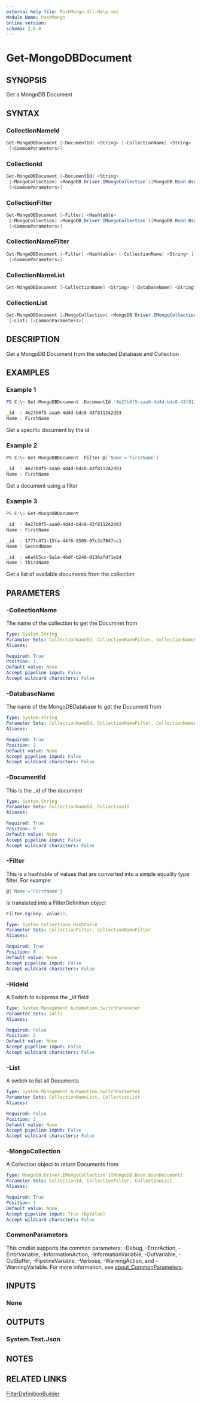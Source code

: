 ```yaml
---
external help file: PoshMongo.dll-Help.xml
Module Name: PoshMongo
online version:
schema: 2.0.0
---
```


# Get-MongoDBDocument

## SYNOPSIS

Get a MongoDB Document

## SYNTAX

### CollectionNameId

```powershell
Get-MongoDBDocument [-DocumentId] <String> [-CollectionName] <String> [-DatabaseName] <String> [-HideId]
 [<CommonParameters>]
```

### CollectionId

```powershell
Get-MongoDBDocument [-DocumentId] <String>
 [-MongoCollection] <MongoDB.Driver.IMongoCollection`1[MongoDB.Bson.BsonDocument]> [-HideId]
 [<CommonParameters>]
```

### CollectionFilter

```powershell
Get-MongoDBDocument [-Filter] <Hashtable>
 [-MongoCollection] <MongoDB.Driver.IMongoCollection`1[MongoDB.Bson.BsonDocument]> [-HideId]
 [<CommonParameters>]
```

### CollectionNameFilter

```powershell
Get-MongoDBDocument [-Filter] <Hashtable> [-CollectionName] <String> [-DatabaseName] <String> [-HideId]
 [<CommonParameters>]
```

### CollectionNameList

```powershell
Get-MongoDBDocument [-CollectionName] <String> [-DatabaseName] <String> [-HideId] [-List] [<CommonParameters>]
```

### CollectionList

```powershell
Get-MongoDBDocument [-MongoCollection] <MongoDB.Driver.IMongoCollection`1[MongoDB.Bson.BsonDocument]> [-HideId]
 [-List] [<CommonParameters>]
```

## DESCRIPTION

Get a MongoDB Document from the selected Database and Collection

## EXAMPLES

### Example 1

```powershell
PS C:\> Get-MongoDBDocument -DocumentId '4e27b0f5-aaa0-4d4d-bdc8-43f811242d93'

_id  : 4e27b0f5-aaa0-4d4d-bdc8-43f811242d93
Name : FirstName
```

Get a specific document by the id

### Example 2

```powershell
PS C:\> Get-MongoDBDocument -Filter @{'Name'='FirstName'}

_id  : 4e27b0f5-aaa0-4d4d-bdc8-43f811242d93
Name : FirstName
```

Get a document using a filter

### Example 3

```powershell
PS C:\> Get-MongoDBDocument

_id  : 4e27b0f5-aaa0-4d4d-bdc8-43f811242d93
Name : FirstName

_id  : 1777c473-15fa-44f6-9509-97c3d7847cc1
Name : SecondName

_id  : e6a4b5cc-9a1e-46df-b240-0136afdf1e24
Name : ThirdName
```

Get a list of available documents from the collection

## PARAMETERS

### -CollectionName

The name of the collection to get the Documnet from

```yaml
Type: System.String
Parameter Sets: CollectionNameId, CollectionNameFilter, CollectionNameList
Aliases:

Required: True
Position: 1
Default value: None
Accept pipeline input: False
Accept wildcard characters: False
```

### -DatabaseName

The name of the MongoDBDatabase to get the Document from

```yaml
Type: System.String
Parameter Sets: CollectionNameId, CollectionNameFilter, CollectionNameList
Aliases:

Required: True
Position: 2
Default value: None
Accept pipeline input: False
Accept wildcard characters: False
```

### -DocumentId

This is the _id of the document

```yaml
Type: System.String
Parameter Sets: CollectionNameId, CollectionId
Aliases:

Required: True
Position: 0
Default value: None
Accept pipeline input: False
Accept wildcard characters: False
```

### -Filter

This is a hashtable of values that are converted into a simple equality type
filter. For example:

```powershell
@{'Name'='FirstName'}
```

Is translated into a FilterDefinition object

```csharp
Filter.Eq(key, value));
```

```yaml
Type: System.Collections.Hashtable
Parameter Sets: CollectionFilter, CollectionNameFilter
Aliases:

Required: True
Position: 0
Default value: None
Accept pipeline input: False
Accept wildcard characters: False
```

### -HideId

A Switch to suppress the _id field

```yaml
Type: System.Management.Automation.SwitchParameter
Parameter Sets: (All)
Aliases:

Required: False
Position: 2
Default value: None
Accept pipeline input: False
Accept wildcard characters: False
```

### -List

A switch to list all Documents

```yaml
Type: System.Management.Automation.SwitchParameter
Parameter Sets: CollectionNameList, CollectionList
Aliases:

Required: False
Position: 2
Default value: None
Accept pipeline input: False
Accept wildcard characters: False
```

### -MongoCollection

A Collection object to return Documents from

```yaml
Type: MongoDB.Driver.IMongoCollection`1[MongoDB.Bson.BsonDocument]
Parameter Sets: CollectionId, CollectionFilter, CollectionList
Aliases:

Required: True
Position: 1
Default value: None
Accept pipeline input: True (ByValue)
Accept wildcard characters: False
```

### CommonParameters

This cmdlet supports the common parameters: -Debug, -ErrorAction, -ErrorVariable, -InformationAction, -InformationVariable, -OutVariable, -OutBuffer, -PipelineVariable, -Verbose, -WarningAction, and -WarningVariable. For more information, see [about_CommonParameters](http://go.microsoft.com/fwlink/?LinkID=113216).

## INPUTS

### None

## OUTPUTS

### System.Text.Json

## NOTES

## RELATED LINKS

[FilterDefinitionBuilder](https://mongodb.github.io/mongo-csharp-driver/2.18/apidocs/html/T_MongoDB_Driver_FilterDefinitionBuilder_1.htm)
